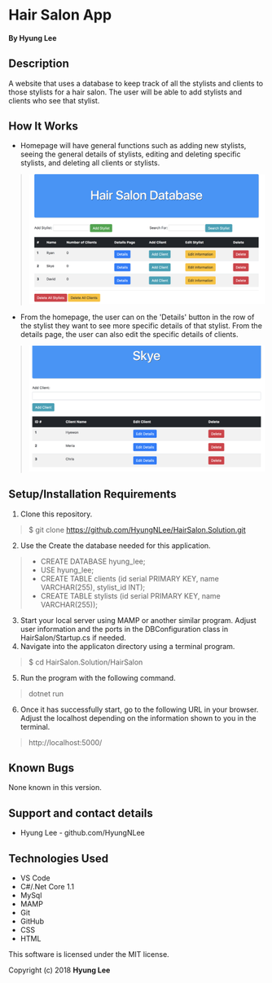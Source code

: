 # Hair Salon App

#### By Hyung Lee

## Description

A website that uses a database to keep track of all the stylists and clients to those stylists for a hair salon. The user will be able to add stylists and clients who see that stylist.

## How It Works

  * Homepage will have general functions such as adding new stylists, seeing the general details of stylists, editing and deleting specific stylists, and deleting all clients or stylists.
  >![Homepage Screenshot](/HairSalon/wwwroot/img/homepage.png)
  
  * From the homepage, the user can on the 'Details' button in the row of the stylist they want to see more specific details of that stylist. From the details page, the user can also edit the specific details of clients.
  >![Details Screenshot](/HairSalon/wwwroot/img/details.png)

## Setup/Installation Requirements

  1. Clone this repository.
  > $ git clone https://github.com/HyungNLee/HairSalon.Solution.git
  2. Use the Create the database needed for this application.
  > * CREATE DATABASE hyung_lee;
  > * USE hyung_lee;
  > * CREATE TABLE clients (id serial PRIMARY KEY, name VARCHAR(255), stylist_id INT);
  > * CREATE TABLE stylists (id serial PRIMARY KEY, name VARCHAR(255));
  3. Start your local server using MAMP or another similar program. Adjust user information and the ports in the DBConfiguration class in HairSalon/Startup.cs if needed.
  4. Navigate into the applicaton directory using a terminal program.
  > $ cd HairSalon.Solution/HairSalon
  5. Run the program with the following command.
  > dotnet run
  6. Once it has successfully start, go to the following URL in your browser. Adjust the localhost depending on the information shown to you in the terminal.
  > http://localhost:5000/
  
## Known Bugs

None known in this version.

## Support and contact details

  - Hyung Lee - github.com/HyungNLee

## Technologies Used

  - VS Code
  - C#/.Net Core 1.1
  - MySql
  - MAMP
  - Git
  - GitHub
  - CSS
  - HTML
  
This software is licensed under the MIT license.

Copyright (c) 2018 **Hyung Lee**